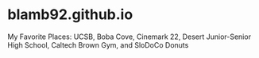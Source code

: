 # blamb92.github.io
My Favorite Places:
UCSB,
Boba Cove,
Cinemark 22,
Desert Junior-Senior High School,
Caltech Brown Gym,
and SloDoCo Donuts
